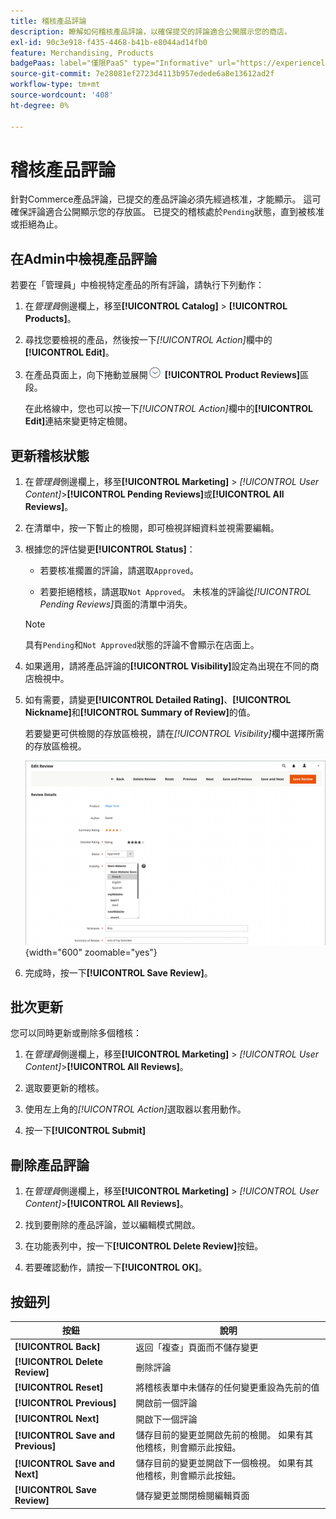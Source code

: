 ```yaml
---
title: 稽核產品評論
description: 瞭解如何稽核產品評論，以確保提交的評論適合公開展示您的商店。
exl-id: 90c3e918-f435-4468-b41b-e8044ad14fb0
feature: Merchandising, Products
badgePaas: label="僅限PaaS" type="Informative" url="https://experienceleague.adobe.com/zh-hant/docs/commerce/user-guides/product-solutions" tooltip="僅適用於雲端專案(Adobe管理的PaaS基礎結構)和內部部署專案的Adobe Commerce 。"
source-git-commit: 7e28081ef2723d4113b957edede6a8e13612ad2f
workflow-type: tm+mt
source-wordcount: '408'
ht-degree: 0%

---
```


# 稽核產品評論

針對Commerce產品評論，已提交的產品評論必須先經過核准，才能顯示。 這可確保評論適合公開顯示您的存放區。 已提交的稽核處於`Pending`狀態，直到被核准或拒絕為止。

## 在Admin中檢視產品評論

若要在「管理員」中檢視特定產品的所有評論，請執行下列動作：

1. 在&#x200B;_管理員_&#x200B;側邊欄上，移至&#x200B;**[!UICONTROL Catalog]** > **[!UICONTROL Products]**。

1. 尋找您要檢視的產品，然後按一下&#x200B;_[!UICONTROL Action]_&#x200B;欄中的&#x200B;**[!UICONTROL Edit]**。

1. 在產品頁面上，向下捲動並展開![擴充選擇器](../assets/icon-display-expand.png) **[!UICONTROL Product Reviews]**&#x200B;區段。

   在此格線中，您也可以按一下&#x200B;_[!UICONTROL Action]_&#x200B;欄中的&#x200B;**[!UICONTROL Edit]**&#x200B;連結來變更特定檢閱。

## 更新稽核狀態

1. 在&#x200B;_管理員_&#x200B;側邊欄上，移至&#x200B;**[!UICONTROL Marketing]** > _[!UICONTROL User Content]_>**[!UICONTROL Pending Reviews]**&#x200B;或&#x200B;**[!UICONTROL All Reviews]**。

1. 在清單中，按一下暫止的檢閱，即可檢視詳細資料並視需要編輯。

1. 根據您的評估變更&#x200B;**[!UICONTROL Status]**：

   - 若要核准擱置的評論，請選取`Approved`。

   - 若要拒絕稽核，請選取`Not Approved`。 未核准的評論從&#x200B;_[!UICONTROL Pending Reviews]_&#x200B;頁面的清單中消失。

   >[!NOTE]
   >
   >具有`Pending`和`Not Approved`狀態的評論不會顯示在店面上。

1. 如果適用，請將產品評論的&#x200B;**[!UICONTROL Visibility]**&#x200B;設定為出現在不同的商店檢視中。

1. 如有需要，請變更&#x200B;**[!UICONTROL Detailed Rating]**、**[!UICONTROL Nickname]**&#x200B;和&#x200B;**[!UICONTROL Summary of Review]**&#x200B;的值。

   若要變更可供檢閱的存放區檢視，請在&#x200B;_[!UICONTROL Visibility]_&#x200B;欄中選擇所需的存放區檢視。

   ![編輯評論頁面](./assets/edit-review-page.png){width="600" zoomable="yes"}

1. 完成時，按一下&#x200B;**[!UICONTROL Save Review]**。

## 批次更新

您可以同時更新或刪除多個稽核：

1. 在&#x200B;_管理員_&#x200B;側邊欄上，移至&#x200B;**[!UICONTROL Marketing]** > _[!UICONTROL User Content]_>**[!UICONTROL All Reviews]**。

1. 選取要更新的稽核。

1. 使用左上角的&#x200B;_[!UICONTROL Action]_&#x200B;選取器以套用動作。

1. 按一下&#x200B;**[!UICONTROL Submit]**

## 刪除產品評論

1. 在&#x200B;_管理員_&#x200B;側邊欄上，移至&#x200B;**[!UICONTROL Marketing]** > _[!UICONTROL User Content]_>**[!UICONTROL All Reviews]**。

1. 找到要刪除的產品評論，並以編輯模式開啟。

1. 在功能表列中，按一下&#x200B;**[!UICONTROL Delete Review]**&#x200B;按鈕。

1. 若要確認動作，請按一下&#x200B;**[!UICONTROL OK]**。

## 按鈕列

| 按鈕 | 說明 |
|----------|--------------|
| **[!UICONTROL Back]** | 返回「複查」頁面而不儲存變更 |
| **[!UICONTROL Delete Review]** | 刪除評論 |
| **[!UICONTROL Reset]** | 將稽核表單中未儲存的任何變更重設為先前的值 |
| **[!UICONTROL Previous]** | 開啟前一個評論 |
| **[!UICONTROL Next]** | 開啟下一個評論 |
| **[!UICONTROL Save and Previous]** | 儲存目前的變更並開啟先前的檢閱。 如果有其他稽核，則會顯示此按鈕。 |
| **[!UICONTROL Save and Next]** | 儲存目前的變更並開啟下一個檢視。 如果有其他稽核，則會顯示此按鈕。 |
| **[!UICONTROL Save Review]** | 儲存變更並關閉檢閱編輯頁面 |
